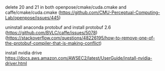 delete 20 and 21 in both openpose/cmake/cuda.cmake and caffe/cmake/cuda.cmake
(https://github.com/CMU-Perceptual-Computing-Lab/openpose/issues/445)

uninstall anaconda protobuf and install protobuf 2.6
(https://github.com/BVLC/caffe/issues/5078)
(https://stackoverflow.com/questions/48226195/how-to-remove-one-of-the-protobuf-compiler-that-is-making-conflict)

install nvidia drive
https://docs.aws.amazon.com/AWSEC2/latest/UserGuide/install-nvidia-driver.html